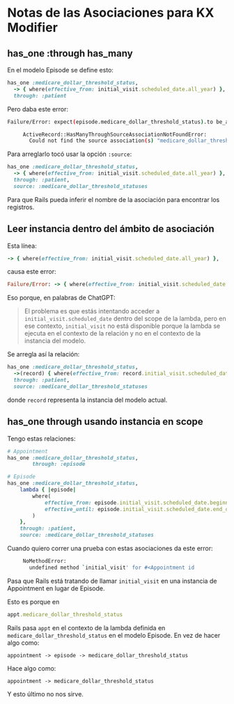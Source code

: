 # Notas de las Asociaciones para KX Modifier

## has_one :through has_many

En el modelo Episode se define esto:
```ruby
has_one :medicare_dollar_threshold_status,
  -> { where(effective_from: initial_visit.scheduled_date.all_year) },
  through: :patient
```

Pero daba este error:
```bash
Failure/Error: expect(episode.medicare_dollar_threshold_status).to be_a(MedicareDollarThresholdStatus)

     ActiveRecord::HasManyThroughSourceAssociationNotFoundError:
       Could not find the source association(s) "medicare_dollar_threshold_status" or :medicare_dollar_threshold_status in model Patient. Try 'has_many :medicare_dollar_threshold_status, :through => :patient, :source => <name>'.
```

Para arreglarlo tocó usar la opción `:source`:
```ruby
has_one :medicare_dollar_threshold_status,
  -> { where(effective_from: initial_visit.scheduled_date.all_year) },
  through: :patient,
  source: :medicare_dollar_threshold_statuses
```

Para que Rails pueda inferir el nombre de la asociación para encontrar los registros.

## Leer instancia dentro del ámbito de asociación

Esta línea:
```ruby
-> { where(effective_from: initial_visit.scheduled_date.all_year) },
```

causa este error:
```ruby
Failure/Error: -> { where(effective_from: initial_visit.scheduled_date.all_year) }, NameError: undefined local variable or method `initial_visit' for #<ActiveRecord::Relation []>` Did you mean? initialize
```

Eso porque, en palabras de ChatGPT:
> El problema es que estás intentando acceder a `initial_visit.scheduled_date` dentro del scope de la lambda, pero en ese contexto, `initial_visit` no está disponible porque la lambda se ejecuta en el contexto de la relación y no en el contexto de la instancia del modelo.

Se arregla así la relación:
```ruby
has_one :medicare_dollar_threshold_status,
  ->(record) { where(effective_from: record.initial_visit.scheduled_date.all_year) },
  through: :patient,
  source: :medicare_dollar_threshold_statuses
```

donde `record` representa la instancia del modelo actual.

## has_one through usando instancia en scope

Tengo estas relaciones:
```ruby
# Appointment
has_one :medicare_dollar_threshold_status,
        through: :episode

# Episode
has_one :medicare_dollar_threshold_status,
	lambda { |episode|
		where(
			effective_from: episode.initial_visit.scheduled_date.beginning_of_year,
			effective_until: episode.initial_visit.scheduled_date.end_of_year
		)
	},
	through: :patient,
	source: :medicare_dollar_threshold_statuses
```

Cuando quiero correr una prueba con estas asociaciones da este error:
```bash
     NoMethodError:
       undefined method `initial_visit' for #<Appointment id
```

Pasa que Rails está tratando de llamar `initial_visit` en una instancia de Appointment en lugar de Episode.

Esto es porque en
```ruby
appt.medicare_dollar_threshold_status
```

Rails pasa `appt` en el contexto de la lambda definida en `medicare_dollar_threshold_status` en el modelo Episode. En vez de hacer algo como:

```
appointment -> episode -> medicare_dollar_threshold_status
```

Hace algo como:
```
appointment -> medicare_dollar_threshold_status
```

Y esto último no nos sirve.